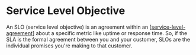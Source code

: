 # Service Level Objective

An SLO (service level objective) is an agreement within an [[service-level-agreement]] about a specific metric like uptime or response time. So, if the SLA is the formal agreement between you and your customer, SLOs are the individual promises you're making to that customer.

[//begin]: # "Autogenerated link references for markdown compatibility"
[service-level-agreement]: service-level-agreement "Service Level Agreement"
[//end]: # "Autogenerated link references"
